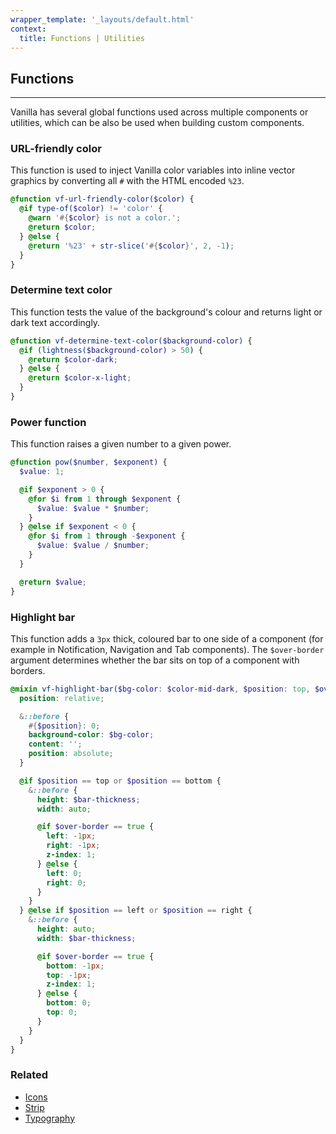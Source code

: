 ```yaml
---
wrapper_template: '_layouts/default.html'
context:
  title: Functions | Utilities
---
```


## Functions

<hr>

Vanilla has several global functions used across multiple components or utilities, which can be also be used when building custom components.

### URL-friendly color

This function is used to inject Vanilla color variables into inline vector graphics by converting all `#` with the HTML encoded `%23`.

```scss
@function vf-url-friendly-color($color) {
  @if type-of($color) != 'color' {
    @warn '#{$color} is not a color.';
    @return $color;
  } @else {
    @return '%23' + str-slice('#{$color}', 2, -1);
  }
}
```

### Determine text color

This function tests the value of the background's colour and returns light or dark text accordingly.

```scss
@function vf-determine-text-color($background-color) {
  @if (lightness($background-color) > 50) {
    @return $color-dark;
  } @else {
    @return $color-x-light;
  }
}
```

### Power function

This function raises a given number to a given power.

```scss
@function pow($number, $exponent) {
  $value: 1;

  @if $exponent > 0 {
    @for $i from 1 through $exponent {
      $value: $value * $number;
    }
  } @else if $exponent < 0 {
    @for $i from 1 through -$exponent {
      $value: $value / $number;
    }
  }

  @return $value;
}
```

### Highlight bar

This function adds a `3px` thick, coloured bar to one side of a component (for example in Notification, Navigation and Tab components). The `$over-border` argument determines whether the bar sits on top of a component with borders.

```scss
@mixin vf-highlight-bar($bg-color: $color-mid-dark, $position: top, $over-border: false) {
  position: relative;

  &::before {
    #{$position}: 0;
    background-color: $bg-color;
    content: '';
    position: absolute;
  }

  @if $position == top or $position == bottom {
    &::before {
      height: $bar-thickness;
      width: auto;

      @if $over-border == true {
        left: -1px;
        right: -1px;
        z-index: 1;
      } @else {
        left: 0;
        right: 0;
      }
    }
  } @else if $position == left or $position == right {
    &::before {
      height: auto;
      width: $bar-thickness;

      @if $over-border == true {
        bottom: -1px;
        top: -1px;
        z-index: 1;
      } @else {
        bottom: 0;
        top: 0;
      }
    }
  }
}
```

### Related

- [Icons](/patterns/icons)
- [Strip](/patterns/strip)
- [Typography](/base/typography)
